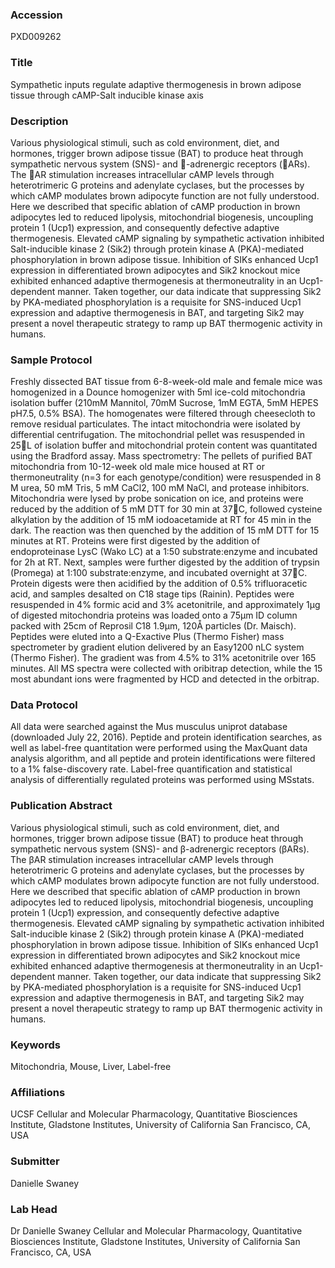 ### Accession
PXD009262

### Title
Sympathetic inputs regulate adaptive thermogenesis in brown adipose tissue through cAMP-Salt inducible kinase axis

### Description
Various physiological stimuli, such as cold environment, diet, and hormones, trigger brown adipose tissue (BAT) to produce heat through sympathetic nervous system (SNS)- and -adrenergic receptors (ARs). The AR stimulation increases intracellular cAMP levels through heterotrimeric G proteins and adenylate cyclases, but the processes by which cAMP modulates brown adipocyte function are not fully understood. Here we described that specific ablation of cAMP production in brown adipocytes led to reduced lipolysis, mitochondrial biogenesis, uncoupling protein 1 (Ucp1) expression, and consequently defective adaptive thermogenesis. Elevated cAMP signaling by sympathetic activation inhibited Salt-inducible kinase 2 (Sik2) through protein kinase A (PKA)-mediated phosphorylation in brown adipose tissue. Inhibition of SIKs enhanced Ucp1 expression in differentiated brown adipocytes and Sik2 knockout mice exhibited enhanced adaptive thermogenesis at thermoneutrality in an Ucp1-dependent manner. Taken together, our data indicate that suppressing Sik2 by PKA-mediated phosphorylation is a requisite for SNS-induced Ucp1 expression and adaptive thermogenesis in BAT, and targeting Sik2 may present a novel therapeutic strategy to ramp up BAT thermogenic activity in humans.

### Sample Protocol
Freshly dissected BAT tissue from 6-8-week-old male and female mice was homogenized in a Dounce homogenizer with 5ml ice-cold mitochondria isolation buffer (210mM Mannitol, 70mM Sucrose, 1mM EGTA, 5mM HEPES pH7.5, 0.5% BSA). The homogenates were filtered through cheesecloth to remove residual particulates. The intact mitochondria were isolated by differential centrifugation. The mitochondrial pellet was resuspended in 25L of isolation buffer and mitochondrial protein content was quantitated using the Bradford assay. Mass spectrometry:  The pellets of purified BAT mitochondria from 10-12-week old male mice housed at RT or thermoneutrality (n=3 for each genotype/condition) were resuspended in 8 M urea, 50 mM Tris, 5 mM CaCl2, 100 mM NaCl, and protease inhibitors.  Mitochondria were lysed by probe sonication on ice, and proteins were reduced by the addition of 5 mM DTT for 30 min at 37C, followed cysteine alkylation by the addition of 15 mM iodoacetamide at RT for 45 min in the dark.  The reaction was then quenched by the addition of 15 mM DTT for 15 minutes at RT.  Proteins were first digested by the addition of endoproteinase LysC (Wako LC) at a 1:50 substrate:enzyme and incubated for 2h at RT.  Next, samples were further digested by the addition of trypsin (Promega) at 1:100 substrate:enzyme, and incubated overnight at 37C.  Protein digests were then acidified by the addition of 0.5% trifluoracetic acid, and samples desalted on C18 stage tips (Rainin). Peptides were resuspended in 4% formic acid and 3% acetonitrile, and approximately 1μg of digested mitochondria proteins was loaded onto a 75μm ID column packed with 25cm of Reprosil C18 1.9μm, 120Å particles (Dr. Maisch).  Peptides were eluted into a Q-Exactive Plus (Thermo Fisher) mass spectrometer by gradient elution delivered by an Easy1200 nLC system (Thermo Fisher).  The gradient was from 4.5% to 31% acetonitrile over 165 minutes.  All MS spectra were collected with oribitrap detection, while the 15 most abundant ions were fragmented by HCD and detected in the orbitrap.

### Data Protocol
All data were searched against the Mus musculus uniprot database (downloaded July 22, 2016).  Peptide and protein identification searches, as well as label-free quantitation were performed using the MaxQuant data analysis algorithm, and all peptide and protein identifications were filtered to a 1% false-discovery rate.  Label-free quantification and statistical analysis of differentially regulated proteins was performed using MSstats.

### Publication Abstract
Various physiological stimuli, such as cold environment, diet, and hormones, trigger brown adipose tissue (BAT) to produce heat through sympathetic nervous system (SNS)- and &#x3b2;-adrenergic receptors (&#x3b2;ARs). The &#x3b2;AR stimulation increases intracellular cAMP levels through heterotrimeric G proteins and adenylate cyclases, but the processes by which cAMP modulates brown adipocyte function are not fully understood. Here we described that specific ablation of cAMP production in brown adipocytes led to reduced lipolysis, mitochondrial biogenesis, uncoupling protein 1 (Ucp1) expression, and consequently defective adaptive thermogenesis. Elevated cAMP signaling by sympathetic activation inhibited Salt-inducible kinase 2 (Sik2) through protein kinase A (PKA)-mediated phosphorylation in brown adipose tissue. Inhibition of SIKs enhanced Ucp1 expression in differentiated brown adipocytes and Sik2 knockout mice exhibited enhanced adaptive thermogenesis at thermoneutrality in an Ucp1-dependent manner. Taken together, our data indicate that suppressing Sik2 by PKA-mediated phosphorylation is a requisite for SNS-induced Ucp1 expression and adaptive thermogenesis in BAT, and targeting Sik2 may present a novel therapeutic strategy to ramp up BAT thermogenic activity in humans.

### Keywords
Mitochondria, Mouse, Liver, Label-free

### Affiliations
UCSF
Cellular and Molecular Pharmacology, Quantitative Biosciences Institute, Gladstone Institutes, University of California San Francisco, CA, USA

### Submitter
Danielle Swaney

### Lab Head
Dr Danielle Swaney
Cellular and Molecular Pharmacology, Quantitative Biosciences Institute, Gladstone Institutes, University of California San Francisco, CA, USA


